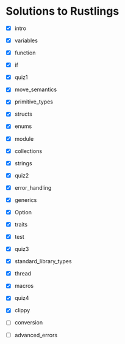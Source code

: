 # Solutions to Rustlings

- [x] intro
- [x] variables
- [x] function
- [x] if
- [x] quiz1
- [x] move_semantics
- [x] primitive_types
- [x] structs
- [x] enums
- [x] module
- [x] collections
- [x] strings
- [x] quiz2
- [x] error_handling
- [x] generics
- [x] Option
- [x] traits
- [x] test
- [x] quiz3
- [x] standard_library_types
- [x] thread
- [x] macros
- [x] quiz4
- [x] clippy
- [ ] conversion
- [ ] advanced_errors


